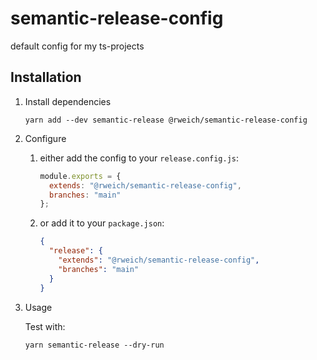 # semantic-release-config

default config for my ts-projects

## Installation

1. Install dependencies

    ```shell
    yarn add --dev semantic-release @rweich/semantic-release-config
    ```

1. Configure
    1. either add the config to your `release.config.js`:

        ```javascript
        module.exports = {
          extends: "@rweich/semantic-release-config",
          branches: "main"
        };
        ```

    1. or add it to your `package.json`:

        ```json
        {
          "release": {
            "extends": "@rweich/semantic-release-config",
            "branches": "main"
          }
        }
        ```

1. Usage

   Test with:

   ```shell
   yarn semantic-release --dry-run
   ```
